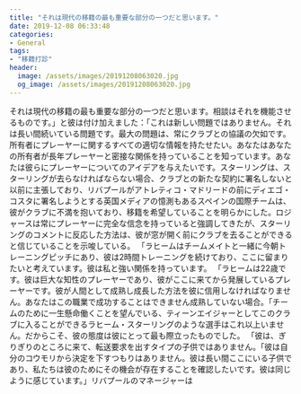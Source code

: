 ```yaml
---
title: "それは現代の移籍の最も重要な部分の一つだと思います。"
date: 2019-12-08 06:33:48
categories:
- General
tags:
- "移籍打診"
header:
  image: /assets/images/20191208063020.jpg
  og_image: /assets/images/20191208063020.jpg
---
```


それは現代の移籍の最も重要な部分の一つだと思います。相談はそれを機能させるものです。」と彼は付け加えました：「これは新しい問題ではありません。それは長い間続いている問題です。最大の問題は、常にクラブとの協議の欠如です。所有者にプレーヤーに関するすべての適切な情報を持たせたい。あなたはあなたの所有者が長年プレーヤーと密接な関係を持っていることを知っています。あなたは彼らにプレーヤーについてのアイデアを与えたいです。スターリングは、スターリングが去らなければならない場合、クラブとの新たな契約に署名しないと以前に主張しており、リバプールがアトレティコ・マドリードの前にディエゴ・コスタに署名しようとする英国メディアの憶測もあるスペインの国際チームは、彼がクラブに不満を抱いており、移籍を希望していることを明らかにした。ロジャースは常にプレーヤーに完全な信念を持っていると強調してきたが、スターリングのコメントに反応した方法は、彼が窓が開く前にクラブを去ることができると信じていることを示唆している。 「ラヒームはチームメイトと一緒に今朝トレーニングピッチにあり、彼は2時間トレーニングを続けており、ここに留まりたいと考えています。彼は私と強い関係を持っています。 「ラヒームは22歳です。彼は巨大な知性のプレーヤーであり、彼がここに来てから発展しているプレーヤーです。彼が人間として成熟し成長した方法を彼に信用しなければなりません。あなたはこの職業で成功することはできません成熟していない場合。「チームのために一生懸命働くことを望んでいる、ティーンエイジャーとしてこのクラブに入ることができるラヒーム・スターリングのような選手はこれ以上いません。だからこそ、彼の態度は彼にとって最も際立ったものでした。 「彼は、ぎりぎりのところに来て、転送要求を出すタイプの子供ではありません。「彼は自分のコウモリから決定を下すつもりはありません。彼は長い間ここにいる子供であり、私たちは彼のためにその機会が存在することを確認したいです。彼は同じように感じています。」リバプールのマネージャーは
